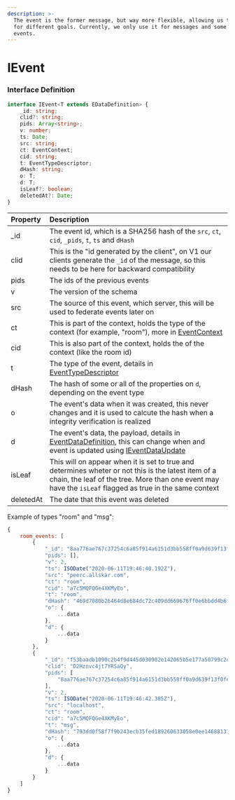```yaml
---
description: >-
  The event is the former message, but way more flexible, allowing us to use it
  for different goals. Currently, we only use it for messages and some room
  events.
---
```


# IEvent

### Interface Definition

```typescript
interface IEvent<T extends EDataDefinition> {
	_id: string;
	clid?: string;
	pids: Array<string>;
	v: number;
	ts: Date;
	src: string;
	ct: EventContext;
	cid: string;
	t: EventTypeDescriptor;
	dHash: string;
	o: T;
	d: T;
	isLeaf?: boolean;
	deletedAt?: Date;
}
```

| Property | Description |
| :--- | :--- |
| \_id | The event id, which is a SHA256 hash of the `src`, `ct`, `cid`, `_pids`, `t`, `ts` and `dHash` |
| clid | This is the "id generated by the client", on V1 our clients generate the `_id` of the message, so this needs to be here for backward compatibility |
| pids | The ids of the previous events |
| v | The version of the schema |
| src | The source of this event, which server, this will be used to federate events later on |
| ct | This is part of the context, holds the type of the context \(for example, "room"\), more in [EventContext](../eventcontext.md) |
| cid | This is also part of the context, holds the of the context \(like the room id\) |
| t | The type of the event, details in [EventTypeDescriptor](event-type-descriptor.md) |
| dHash | The hash of some or all of the properties on `d`, depending on the event type |
| o | The event's data when it was created, this never changes and it is used to calcute the hash when a integrity verification is realized |
| d | The event's data, the payload, details in [EventDataDefinition](event-data-definition/), this can change when and event is updated using [IEventDataUpdate](event-data-definition/i-event-data-update.md) |
| isLeaf | This will on appear when it is set to true and determines wheter or not this is the latest item of a chain, the leaf of the tree. More than one event may have the `isLeaf` flagged as true in the same context |
| deletedAt | The date that this event was deleted |

Example of types "room" and "msg":

```javascript
{
    room_events: [
        {
            "_id": "8aa776ae767c37254c6a85f914a6151d3bb558ff0a9d639f13f0fe5f11af92db",
            "pids": [],
            "v": 2,
            "ts": ISODate("2020-06-11T19:46:40.192Z"),
            "src": "peerc.allskar.com",
            "ct": "room",
            "cid": "a7c5MQFQGe4XKMyEo",
            "t": "room",
            "dHash": "469d7080b26464d8e684dc72c409dd669676ff0e6bbdd4b6f3392c4cb1fd780d",
            "o": {
                ...data
            },
            "d": {
                ...data
            }
        },
        {
            "_id": "f53baadb1090c2b4f9d445d030902e142065b5e177a50799c2cc6b1d2a75800e",
            "clid": "D2Hznvc4jt7YRSaQy",
            "pids": [
                "8aa776ae767c37254c6a85f914a6151d3bb558ff0a9d639f13f0fe5f11af92db"
            ],
            "v": 2,
            "ts": ISODate("2020-06-11T19:46:42.385Z"),
            "src": "localhost",
            "ct": "room",
            "cid": "a7c5MQFQGe4XKMyEo",
            "t": "msg",
            "dHash": "793dd0f58f7f9b243ecb35fed189260633058e0ee1468813148b4e8b33567a2e",
            "o": {
                ...data
            },
            "d": {
                ...data
            }
        }
    ]
}
```

